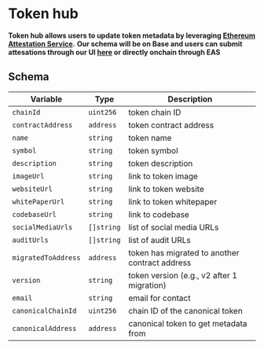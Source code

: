 # Token hub

**Token hub allows users to update token metadata by leveraging [Ethereum Attestation Service](https://attest.org/).**
**Our schema will be on Base and users can submit attesations through our UI [here](https://wallet.coinbase.com/token-hub) or directly onchain through EAS**

## Schema 

| Variable           | Type       | Description                                      |
|--------------------|------------|--------------------------------------------------|
| `chainId`          | `uint256`  | token chain ID                                   |
| `contractAddress`  | `address`  | token contract address                           |
| `name`             | `string`   | token name                                       |
| `symbol`           | `string`   | token symbol                                     |
| `description`      | `string`   | token description                                |
| `imageUrl`         | `string`   | link to token image                              |
| `websiteUrl`       | `string`   | link to token website                            |
| `whitePaperUrl`    | `string`   | link to token whitepaper                         |
| `codebaseUrl`      | `string`   | link to codebase                                 |
| `socialMediaUrls`  | `[]string` | list of social media URLs                        |
| `auditUrls`        | `[]string` | list of audit URLs                               |
| `migratedToAddress`| `address`  | token has migrated to another contract address   |
| `version`          | `string`   | token version (e.g., v2 after 1 migration)       |
| `email`            | `string`   | email for contact                                |
| `canonicalChainId` | `uint256`  | chain ID of the canonical token                  |
| `canonicalAddress` | `address`  | canonical token to get metadata from             |
